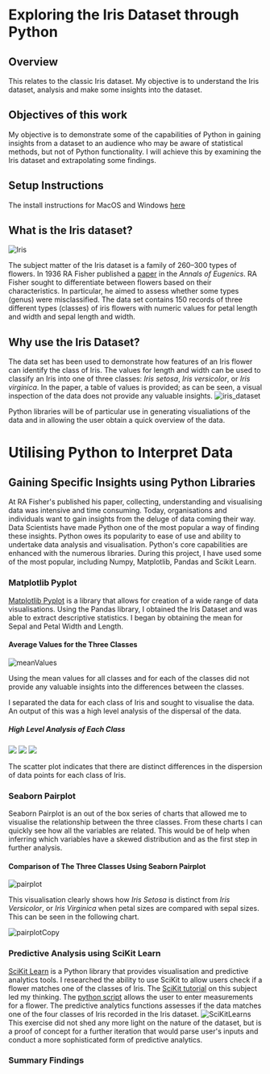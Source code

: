 # Exploring the Iris Dataset through Python
## Overview

This relates to the classic Iris dataset. My objective is to understand the Iris dataset, analysis and make some insights into the dataset.

## Objectives of this work

My objective is to demonstrate some of the capabilities of Python in gaining insights from a dataset to an audience who may be aware of statistical methods, but not of Python functionality. I will achieve this by examining the Iris dataset and extrapolating some findings.

## Setup Instructions
The install instructions for MacOS and Windows [here](https://github.com/Rapid130RS/iris_dataset/edit/master/install_instructions.md)

## What is the Iris dataset?
![Iris](iris.jpg)

The subject matter of the Iris dataset is a family of 260–300 types of flowers. In 1936 RA Fisher published a 
[paper](https://onlinelibrary.wiley.com/doi/epdf/10.1111/j.1469-1809.1936.tb02137.x "Named link title") in the _Annals of Eugenics_. RA Fisher sought to differentiate between flowers based on their characteristics. In particular, he aimed to assess whether some types (genus) were misclassified. 
The data set contains 150 records of three different types (classes) of iris flowers with numeric values for petal length and width and sepal length and width.

## Why use the Iris Dataset?

The data set has been used to demonstrate how features of an Iris flower can identify the class of Iris. The values for length and width can be used to classify an Iris into one of three classes: _Iris setosa_, _Iris versicolor_, or _Iris virginica_. 
In the paper, a table of values is provided; as can be seen, a visual inspection of the data does not provide any valuable insights.
![iris_dataset](iris_data.png)

Python libraries will be of particular use in generating visualiations of the data and in allowing the user obtain a quick overview of the data.

# Utilising Python to Interpret Data

## Gaining Specific Insights using Python Libraries

At RA Fisher's published his paper, collecting, understanding and visualising data was intensive and time consuming. Today,  organisations and individuals want to gain insights from the deluge of data coming their way. Data Scientists have made  Python one of the most popular a way of finding these insights. Python owes its popularity to ease of use and ability to undertake data analysis and visualisation. Python's core capabilities are enhanced with the numerous libraries. During this project, I have used some of the most popular, including Numpy, Matplotlib, Pandas and Scikit Learn.

### Matplotlib Pyplot

[Matplotlib Pyplot](https://matplotlib.org/api/pyplot_api.html) is a library that allows for creation of a wide range of data visualisations. 
Using the Pandas library, I obtained the Iris Dataset and was able to extract descriptive statistics. I began by obtaining the mean for Sepal and Petal Width and Length.

#### Average Values for the Three Classes 

![meanValues](meanValues.png)

Using the mean values for all classes and for each of the classes did not provide any valuable insights into the differences between the classes.

I separated the data for each class of Iris and sought to visualise the data.
An output of this was a high level analysis of the dispersal of the data. 

##### High Level Analysis of Each Class
![](SetosaDescriptiveAnalytics.png) 
![](VerginicaDescriptiveAnalytics.png) 
![](VersicolourDescriptiveAnalytics.png)

The scatter plot indicates that there are distinct differences in the dispersion of data points for each class of Iris. 

### Seaborn Pairplot

Seaborn Pairplot is an out of the box series of charts  that allowed me to visualise the relationship between the three classes. From these charts I can quickly see how all the variables are related. This would be of help when inferring
which variables have a skewed distribution and as the first step in further analysis.
#### Comparison of The Three Classes Using Seaborn Pairplot
![pairplot](pairplot.png)

This visualisation clearly shows how _Iris Setosa_ is distinct from _Iris Versicolor_, or _Iris Virginica_ when petal sizes are compared with sepal sizes. This can be seen in the following chart.

![pairplotCopy](pairplot_copy.png)

### Predictive Analysis using SciKit Learn

[SciKit Learn](https://scikit-learn.org/stable/index.html) is a Python library that provides visualisation and predictive analytics tools. I researched the ability to use SciKit to allow users check if a flower matches one of the classes of Iris. The [SciKit tutorial](https://scikit-learn.org/stable/tutorial/basic/tutorial.html) on this subject led my thinking. 
The [python script](https://github.com/Rapid130RS/iris_dataset/blob/master/scikit.py) allows the user to enter measurements for a flower. The predictive analytics functions assesses if the data matches one of the four classes of Iris recorded in the Iris dataset.
![SciKitLearns](SciKitLearn.png)
This exercise did not shed any more light on the nature of the dataset, but is a proof of concept for a further iteration that would parse user's inputs and conduct a more sophisticated form of predictive analytics.

### Summary Findings



